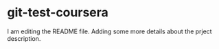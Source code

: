 # git-test-coursera
I am editing the README file. Adding some more details about the prject description.
